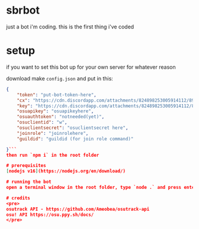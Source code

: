 # sbrbot
just a bot i'm coding. this is the first thing i've coded

# setup
if you want to set this bot up for your own server for whatever reason

download
make `config.json` and put in this:
```json
{
	"token": "put-bot-token-here",
	"cx": "https://cdn.discordapp.com/attachments/824898253005914112/892674375646584862/HowTo.mp4",
	"key": "https://cdn.discordapp.com/attachments/824898253005914112/892674375646584862/HowTo.mp4",
	"osuapikey": "osuapikeyhere", 
	"osuauthtoken": "notneeded(yet)",
	"osuclientid": "w",
	"osuclientsecret": "osuclientsecret here",
	"joinrole": "joinrolehere",
	"guildid": "guildid (for join role command)"

}```
then run `npm i` in the root folder

# prerequisites
[nodejs v16](https://nodejs.org/en/download/)

# running the bot
open a terminal window in the root folder, type `node .` and press enter then it should run

# credits
<pre>
osutrack API - https://github.com/Ameobea/osutrack-api
osu! API https://osu.ppy.sh/docs/
</pre>
